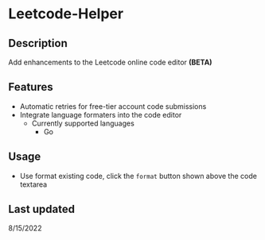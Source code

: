 # Leetcode-Helper
## Description

Add enhancements to the Leetcode online code editor **(BETA)**

## Features

* Automatic retries for free-tier account code submissions
* Integrate language formaters into the code editor
  * Currently supported languages
    * Go

## Usage

* Use format existing code, click the `format` button shown above the code textarea

## Last updated

8/15/2022